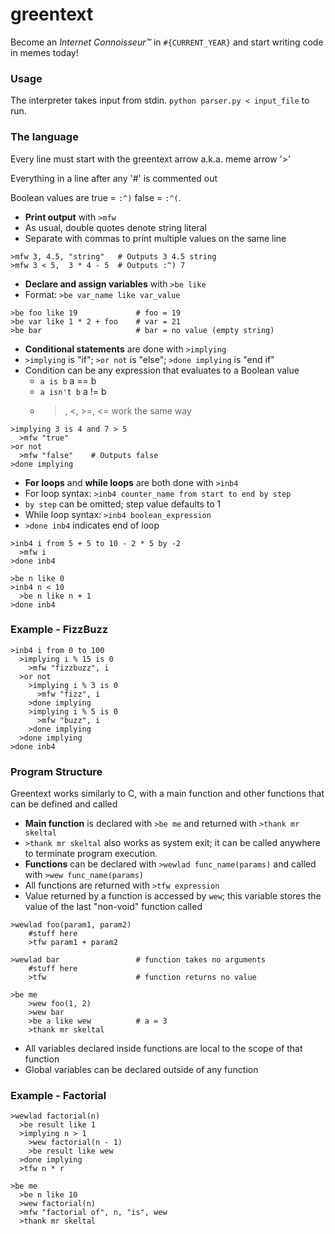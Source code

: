# greentext

Become an _Internet Connoisseur™_ in `#{CURRENT_YEAR}` and start writing code in memes today!

### Usage

The interpreter takes input from stdin. `python parser.py < input_file` to run.

### The language

Every line must start with the greentext arrow a.k.a. meme arrow '>'

Everything in a line after any '#' is commented out

Boolean values are true = `:^)` false = `:^(`.

- **Print output** with `>mfw`
- As usual, double quotes denote string literal
- Separate with commas to print multiple values on the same line
````
>mfw 3, 4.5, "string"   # Outputs 3 4.5 string
>mfw 3 < 5,  3 * 4 - 5  # Outputs :^) 7
````
- **Declare and assign variables** with `>be like`
- Format: `>be var_name like var_value`
````
>be foo like 19             # foo = 19
>be var like 1 * 2 + foo    # var = 21
>be bar                     # bar = no value (empty string)

````
- **Conditional statements** are done with `>implying`
- `>implying` is "if"; `>or not` is "else"; `>done implying` is "end if"
- Condition can be any expression that evaluates to a Boolean value
  - `a is b` a == b
  - `a isn't b` a != b
  - >, <, >=, <= work the same way
````
>implying 3 is 4 and 7 > 5
  >mfw "true"
>or not
  >mfw "false"    # Outputs false
>done implying
````
- **For loops** and **while loops** are both done with `>inb4`
- For loop syntax: `>inb4 counter_name from start to end by step`
- `by step` can be omitted; step value defaults to 1
- While loop syntax: `>inb4 boolean_expression`
- `>done inb4` indicates end of loop
````
>inb4 i from 5 + 5 to 10 - 2 * 5 by -2
  >mfw i
>done inb4

>be n like 0
>inb4 n < 10
  >be n like n + 1
>done inb4
````

### Example - FizzBuzz

````
>inb4 i from 0 to 100
  >implying i % 15 is 0
    >mfw "fizzbuzz", i
  >or not
    >implying i % 3 is 0
      >mfw "fizz", i
    >done implying
    >implying i % 5 is 0
      >mfw "buzz", i
    >done implying
  >done implying
>done inb4
````

### Program Structure

Greentext works similarly to C, with a main function and other functions that can be defined and called

- **Main function** is declared with `>be me` and returned with `>thank mr skeltal`
- `>thank mr skeltal` also works as system exit; it can be called anywhere to terminate program execution.
- **Functions** can be declared with `>wewlad func_name(params)` and called with `>wew func_name(params)`
- All functions are returned with `>tfw expression`
- Value returned by a function is accessed by `wew`; this variable stores the value of the last "non-void" function called

````
>wewlad foo(param1, param2)
    #stuff here
    >tfw param1 + param2

>wewlad bar                 # function takes no arguments
    #stuff here
    >tfw                    # function returns no value

>be me
    >wew foo(1, 2)
    >wew bar
    >be a like wew          # a = 3
    >thank mr skeltal
````
- All variables declared inside functions are local to the scope of that function
- Global variables can be declared outside of any function

### Example - Factorial

````
>wewlad factorial(n)
  >be result like 1
  >implying n > 1
    >wew factorial(n - 1)
    >be result like wew
  >done implying
  >tfw n * r

>be me
  >be n like 10
  >wew factorial(n)
  >mfw "factorial of", n, "is", wew
  >thank mr skeltal
````
